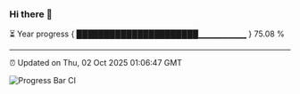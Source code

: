 ### Hi there 👋

⏳ Year progress { ██████████████████████▁▁▁▁▁▁▁▁ } 75.08 %

---

⏰ Updated on Thu, 02 Oct 2025 01:06:47 GMT

![Progress Bar CI](https://github.com/liununu/liununu/workflows/Progress%20Bar%20CI/badge.svg)
